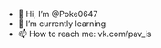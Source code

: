 - 👋 Hi, I’m @Poke0647
- 🌱 I’m currently learning
- 📫 How to reach me: vk.com/pav_is

<!---
Poke0647/Poke0647 is a ✨ special ✨ repository because its `README.md` (this file) appears on your GitHub profile.
You can click the Preview link to take a look at your changes.
--->
